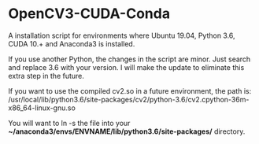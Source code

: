# OpenCV3-CUDA-Conda
A installation script for environments where Ubuntu 19.04, Python 3.6, CUDA 10.+ and Anaconda3 is installed.

If you use another Python, the changes in the script are minor.  Just search and replace 3.6 with your version.  I will make the update to eliminate this extra step in the future.

If you want to use the compiled cv2.so in a future environment, the path is:
/usr/local/lib/python3.6/site-packages/cv2/python-3.6/cv2.cpython-36m-x86_64-linux-gnu.so

You will want to ln -s the file into your
**~/anaconda3/envs/ENVNAME/lib/python3.6/site-packages/** directory.
